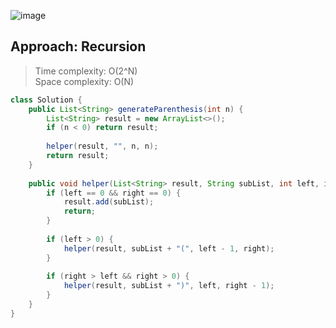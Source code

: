 ![image](https://user-images.githubusercontent.com/30597963/56470271-0b996980-6477-11e9-82dd-fa45e4ffa110.png)
## Approach: Recursion
>Time complexity: O(2^N)  
Space complexity: O(N)
```java
class Solution {
    public List<String> generateParenthesis(int n) {
        List<String> result = new ArrayList<>();
        if (n < 0) return result;
        
        helper(result, "", n, n);
        return result;
    }
    
    public void helper(List<String> result, String subList, int left, int right){
        if (left == 0 && right == 0) {
            result.add(subList);
            return;
        }
        
        if (left > 0) {
            helper(result, subList + "(", left - 1, right);
        }
        
        if (right > left && right > 0) {
            helper(result, subList + ")", left, right - 1);
        }
    }
}
```
